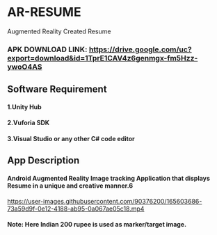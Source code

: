 # AR-RESUME
Augmented Reality Created Resume

### APK DOWNLOAD LINK: https://drive.google.com/uc?export=download&id=1TprE1CAV4z6genmgx-fm5Hzz-ywoO4AS

## Software Requirement

#### 1.Unity Hub
#### 2.Vuforia SDK
#### 3.Visual Studio or any other C# code editor

## App Description

#### Android Augmented Reality Image tracking Application that displays Resume in a unique and creative manner.6



https://user-images.githubusercontent.com/90376200/165603686-73a59d9f-0e12-4188-ab95-0a067ae05c18.mp4



#### Note: Here Indian 200 rupee is used as marker/target image.
